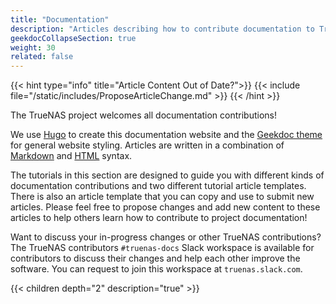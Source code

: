 ```yaml
---
title: "Documentation"
description: "Articles describing how to contribute documentation to TrueNAS projects."
geekdocCollapseSection: true
weight: 30
related: false
---
```



{{< hint type="info" title="Article Content Out of Date?">}}
{{< include file="/static/includes/ProposeArticleChange.md" >}}
{{< /hint >}}

The TrueNAS project welcomes all documentation contributions!

We use [Hugo](https://gohugo.io/) to create this documentation website and the [Geekdoc theme](https://geekdocs.de) for general website styling.
Articles are written in a combination of [Markdown](https://daringfireball.net/projects/markdown/syntax) and [HTML](https://www.w3schools.com/html/html_intro.asp) syntax.

The tutorials in this section are designed to guide you with different kinds of documentation contributions and two different tutorial article templates.
There is also an article template that you can copy and use to submit new articles.
Please feel free to propose changes and add new content to these articles to help others learn how to contribute to project documentation!

Want to discuss your in-progress changes or other TrueNAS contributions?
The TrueNAS contributors `#truenas-docs` Slack workspace is available for contributors to discuss their changes and help each other improve the software.
You can request to join this workspace at `truenas.slack.com`.


{{< children depth="2" description="true" >}}
